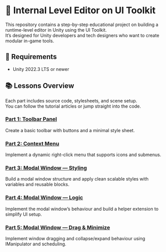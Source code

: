 # 🧩 Internal Level Editor on UI Toolkit

This repository contains a step-by-step educational project on building a runtime-level editor in Unity using the UI Toolkit.  
It’s designed for Unity developers and tech designers who want to create modular in-game tools.

## 🚀 Requirements

- Unity 2022.3 LTS or newer

## 📚 Lessons Overview

Each part includes source code, stylesheets, and scene setup.  
You can follow the tutorial articles or jump straight into the code.

### [Part 1: Toolbar Panel](https://medium.com/@e.a.shadin/in-game-editor-with-ui-toolkit-part-1-toolbar-6f55a4686509)
Create a basic toolbar with buttons and a minimal style sheet.

### [Part 2: Context Menu](https://medium.com/@e.a.shadin/in-game-editor-with-ui-toolkit-part-2-context-menu-90a5322ac142)
Implement a dynamic right-click menu that supports icons and submenus.

### [Part 3: Modal Window — Styling](Readme.md)
Build a modal window structure and apply clean scalable styles with variables and reusable blocks.

### [Part 4: Modal Window — Logic](Readme.md)
Implement the modal window’s behaviour and build a helper extension to simplify UI setup.

### [Part 5: Modal Window — Drag & Minimize](Readme.md)
Implement window dragging and collapse/expand behaviour using IManipulator and scheduling.
